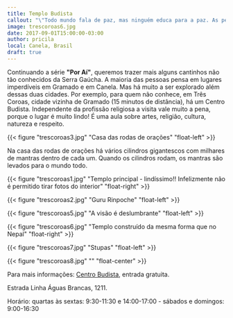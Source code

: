 ```yaml
---
title: Templo Budista
callout: "\"Todo mundo fala de paz, mas ninguém educa para a paz. As pessoas educam apenas para a competição e a competição leva à guerra.\" Pablo Lipnizky"
image: trescoroas6.jpg
date: 2017-09-01T15:00:00-03:00
author: pricila
local: Canela, Brasil
draft: true
---
```


Continuando a série **"Por Aí"**, queremos trazer mais alguns cantinhos não tão conhecidos da Serra Gaúcha. A maioria das pessoas pensa em lugares imperdíveis em Gramado e em Canela. Mas há muito a ser explorado além dessas duas cidades. Por exemplo, para quem não conhece, em Três Coroas, cidade vizinha de Gramado (15 minutos de distância), há um Centro Budista. Independente da profissão religiosa a visita vale muito a pena, porque o lugar é muito lindo! É uma aula sobre artes, religião, cultura, natureza e respeito.

{{< figure "trescoroas3.jpg" "Casa das rodas de orações" "float-left" >}}

 
Na casa das rodas de orações há vários cilindros gigantescos com milhares de mantras dentro de cada um. Quando os cilindros rodam, os mantras são levados para o mundo todo. 


{{< figure "trescoroas1.jpg" "Templo principal - lindíssimo!! Infelizmente não é permitido tirar fotos do interior" "float-right" >}} 


{{< figure "trescoroas2.jpg" "Guru Rinpoche" "float-left" >}} 
 

{{< figure "trescoroas5.jpg" "A visão é deslumbrante" "float-left" >}} 

{{< figure "trescoroas6.jpg" "Templo construído da mesma forma que no Nepal" "float-right" >}}

{{< figure "trescoroas7.jpg" "Stupas" "float-left" >}}

{{< figure "trescoroas8.jpg" "" "float-center" >}}

Para mais informações: [Centro Budista](http://templobudista.org/), entrada gratuita.

Estrada Linha Águas Brancas, 1211.

Horário: quartas às sextas: 9:30-11:30 e 14:00-17:00 - sábados e domingos: 9:00-16:30

